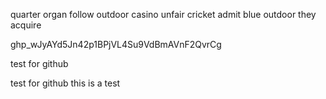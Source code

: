 
quarter organ follow outdoor casino unfair cricket admit blue outdoor they acquire


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

test for github

test for github this is a test 